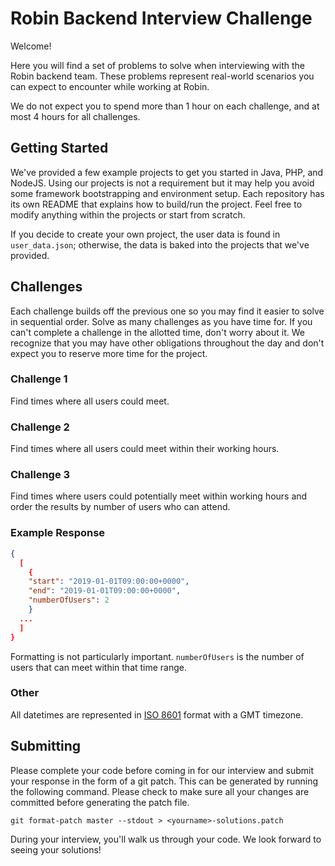 # Robin Backend Interview Challenge

Welcome!

Here you will find a set of problems to solve when interviewing with the Robin backend team. These problems represent real-world scenarios you can expect to encounter while working at Robin.

We do not expect you to spend more than 1 hour on each challenge, and at most 4 hours for all challenges.

## Getting Started

We've provided a few example projects to get you started in Java, PHP, and NodeJS. Using our projects is not a requirement but it may help you avoid some framework bootstrapping and environment setup. Each repository has its own README that explains how to build/run the project. Feel free to modify anything within the projects or start from scratch.

If you decide to create your own project, the user data is found in `user_data.json`; otherwise, the data is baked into the projects that we've provided.

## Challenges

Each challenge builds off the previous one so you may find it easier to solve in sequential order. Solve as many challenges as you have time for. If you can't complete a challenge in the allotted time, don't worry about it. We recognize that you may have other obligations throughout the day and don't expect you to reserve more time for the project.

### Challenge 1

Find times where all users could meet.

### Challenge 2

Find times where all users could meet within their working hours.

### Challenge 3

Find times where users could potentially meet within working hours and order the results by number of users who can attend.

### Example Response

```json
{
  [
    {
    "start": "2019-01-01T09:00:00+0000",
    "end": "2019-01-01T09:00:00+0000",
    "numberOfUsers": 2
    }
  ...
  ]
}
```

Formatting is not particularly important. `numberOfUsers` is the number of users that can meet within that time range.

### Other

All datetimes are represented in [ISO 8601](<https://en.wikipedia.org/wiki/ISO_8601>) format with a GMT timezone.

## Submitting

Please complete your code before coming in for our interview and submit your response in the form of a git patch. This can be generated by running the following command. Please check to make sure all your changes are committed before generating the patch file.

`git format-patch master --stdout > <yourname>-solutions.patch`

During your interview, you'll walk us through your code. We look forward to seeing your solutions!
